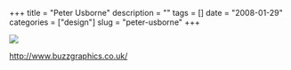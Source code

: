 +++
title = "Peter Usborne"
description = ""
tags = []
date = "2008-01-29"
categories = ["design"]
slug = "peter-usborne"
+++


 

  <div id="screens-thumbs" class="clearfix">
    <div class="txt-center" id="design-submission"><a href="http://www.buzzgraphics.co.uk/"><img id='bluga-thumbnail-1035' class='bluga-thumbnail large' src='/media/bluga/
wt47f281d27b5cf_0.jpg'/></a></div>  
  </div>   
<p><a href="http://www.buzzgraphics.co.uk/">http://www.buzzgraphics.co.uk/</a></p>




